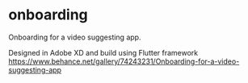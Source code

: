 # onboarding
Onboarding for a video suggesting app.

Designed in Adobe XD and build using Flutter framework
https://www.behance.net/gallery/74243231/Onboarding-for-a-video-suggesting-app
